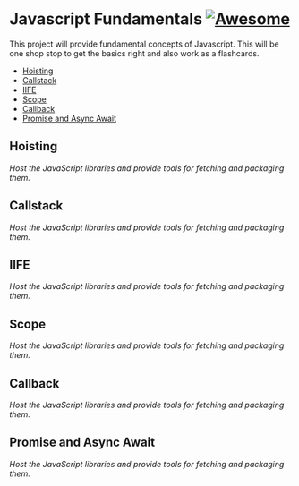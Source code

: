 # Javascript Fundamentals [![Awesome](https://cdn.rawgit.com/sindresorhus/awesome/d7305f38d29fed78fa85652e3a63e154dd8e8829/media/badge.svg)](https://github.com/cpandya231/javascript-fundamentals)

This project will provide fundamental concepts of Javascript. This will be one shop stop to get the basics right and also work as a flashcards.

 * [Hoisting](#hoisting)
 * [Callstack](#callstack)
 * [IIFE](#iife)
 * [Scope](#scope)
 * [Callback](#callback)
 * [Promise and Async Await](#promise)
 
 
 
 ## Hoisting
*Host the JavaScript libraries and provide tools for fetching and packaging them.*

 ## Callstack
*Host the JavaScript libraries and provide tools for fetching and packaging them.*

 ## IIFE
*Host the JavaScript libraries and provide tools for fetching and packaging them.*

 ## Scope
*Host the JavaScript libraries and provide tools for fetching and packaging them.*

 ## Callback
*Host the JavaScript libraries and provide tools for fetching and packaging them.*

 ## Promise and Async Await
*Host the JavaScript libraries and provide tools for fetching and packaging them.*

